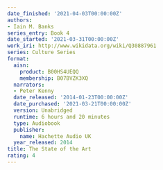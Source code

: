 ```yaml
---
date_finished: '2021-04-03T00:00:00Z'
authors:
- Iain M. Banks
series_entry: Book 4
date_started: '2021-03-31T00:00:00Z'
work_iri: http://www.wikidata.org/wiki/Q30887961
series: Culture Series
format:
  aisn:
    product: B00HS4UEQQ
    membership: B07BVZK3XQ
  narrators:
  - Peter Kenny
  date_released: '2014-01-23T00:00:00Z'
  date_purchased: '2021-03-21T00:00:00Z'
  version: Unabridged
  runtime: 6 hours and 20 minutes
  type: Audiobook
  publisher:
    name: Hachette Audio UK
  year_released: 2014
title: The State of the Art
rating: 4
---
```


